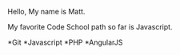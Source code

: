 Hello, My name is Matt.

My favorite Code School path so far is Javascript.

*Git
*Javascript
*PHP
*AngularJS